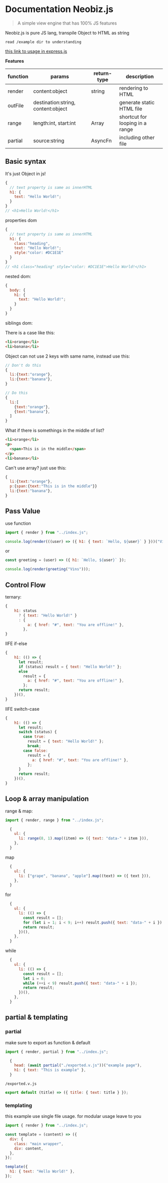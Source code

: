 <!-- @format -->

# Documentation Neobiz.js

> A simple view engine that has 100% JS features

Neobiz.js is pure JS lang, transpile Object to HTML as string

`read /example dir to understanding`

[this link to usage in express.js](https://www.npmjs.com/package/neobiz-express?activeTab=dependencies)

**Features**

| function | params                             | return-type | description                     |
| -------- | ---------------------------------- | ----------- | ------------------------------- |
| render   | content:object                     | string      | rendering to HTML               |
| outFile  | destination:string, content:object |             | generate static HTML file       |
| range    | length:int, start:int              | Array       | shortcut for looping in a range |
| partial  | source:string                      | AsyncFn     | including other file            |

## Basic syntax

It's just Object in js!

```js
{
  // text property is same as innerHTML
  h1: {
    text: "Hello World!";
  }
}
// <h1>Hello World!</h1>
```

properties dom

```js
{
  // text property is same as innerHTML
  h1: {
    class:"heading",
    text: "Hello World!";
    style:"color: #DC1E1E"
  }
}
// <h1 class="heading" style="color: #DC1E1E">Hello World!</h1>
```

nested dom:

```js
{
  body: {
    h1: {
      text: "Hello World!";
    }
  }
}
```

siblings dom:

There is a case like this:

```html
<li>orange</li>
<li>banana</li>
```

Object can not use 2 keys with same name, instead use this:

```js
// Don't do this
{
  li:{text:"orange"},
  li:{text:"banana"},
}

// Do this
{
  li:[
    {text:"orange"},
    {text:"banana"},
  ]
}
```

What if there is somethings in the middle of list?

```html
<li>orange</li>
<p>
  <span>This is in the middle</span>
</p>
<li>banana</li>
```

Can't use array? just use this:

```js
{
  li:{text:"orange"},
  p:{span:{text:"This is in the middle"}}
  li:{text:"banana"},
}
```

## Pass Value

use function

```js
import { render } from "../index.js";

console.log(render(((user) => ({ h1: { text: `Hello, ${user}` } }))("Vins")));
```

or

```js
const greeting = (user) => ({ h1: `Hello, ${user}` });

console.log(render(greeting("Vins")));
```

## Control Flow

ternary:

```js
{
    h1: status
      ? { text: "Hello World!" }
      : {
          a: { href: "#", text: "You are offline!" },
        },
}
```

IIFE if-else

```js
{
    h1: (() => {
      let result;
      if (status) result = { text: "Hello World!" };
      else
        result = {
          a: { href: "#", text: "You are offline!" },
        };
      return result;
    })(),
}
```

IIFE switch-case

```js
{
    h1: (() => {
      let result;
      switch (status) {
        case true:
          result = { text: "Hello World!" };
          break;
        case false:
          result = {
            a: { href: "#", text: "You are offline!" },
          };
      }
      return result;
    })(),
}
```

## Loop & array manipulation

range & map:

```js
import { render, range } from "../index.js";

  {
    ul: {
      li: range(8, 1).map((item) => ({ text: "data-" + item })),
    },
  }
```

map

```js
  {
    ul: {
      li: ["grape", "banana", "apple"].map((text) => ({ text })),
    },
  }
```

for

```js
  {
    ul: {
      li: (() => {
        const result = [];
        for (let i = 1; i < 9; i++) result.push({ text: "data-" + i });
        return result;
      })(),
    },
  }
```

while

```js
  {
    ul: {
      li: (() => {
        const result = [];
        let i = 0;
        while (++i < 9) result.push({ text: "data-" + i });
        return result;
      })(),
    },
  }
```

## partial & templating

### partial

make sure to export as function & default

```js
import { render, partial } from "../index.js";

  {
    head: (await partial("./exported.v.js"))("example page"),
    h1: { text: "This is example" },
  }
```

`/exported.v.js`

```js
export default (title) => ({ title: { text: title } });
```

### templating

this example use single file usage. for modular usage leave to you

```js
import { render } from "../index.js";

const template = (content) => ({
  div: {
    class: "main wrapper",
    div: content,
  },
});

template({
  h1: { text: "Hello World!" },
});
```
